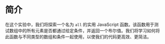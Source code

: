 # 简介

在这个实验中，我们将探索一个名为 `all` 的实用 JavaScript 函数。该函数用于测试数组中的所有元素是否都通过给定条件，并返回一个布尔值。我们将学习如何将此函数与不同类型的数组和条件一起使用，以使我们的代码更高效、更简洁。
